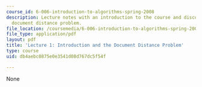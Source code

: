 ```yaml
---
course_id: 6-006-introduction-to-algorithms-spring-2008
description: Lecture notes with an introduction to the course and discussion of the
  document distance problem.
file_location: /coursemedia/6-006-introduction-to-algorithms-spring-2008/db4aebc0875e0e3541d08d767dc5f54f_lec1.pdf
file_type: application/pdf
layout: pdf
title: 'Lecture 1: Introduction and the Document Distance Problem'
type: course
uid: db4aebc0875e0e3541d08d767dc5f54f

---
```

None
